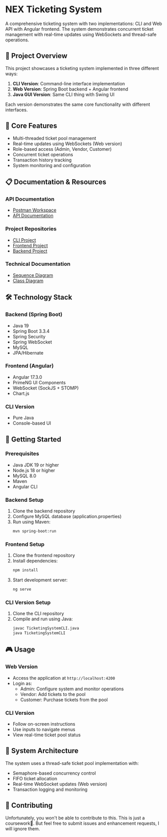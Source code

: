 # NEX Ticketing System

A comprehensive ticketing system with two implementations: CLI and Web API with Angular frontend. The system demonstrates concurrent ticket management with real-time updates using WebSockets and thread-safe operations.

## 🎯 Project Overview

This project showcases a ticketing system implemented in three different ways:

1. **CLI Version**: Command-line interface implementation
2. **Web Version**: Spring Boot backend + Angular frontend
3. **Java GUI Version**: Same CLI thing with Swing UI 

Each version demonstrates the same core functionality with different interfaces.

## 🚀 Core Features

- Multi-threaded ticket pool management
- Real-time updates using WebSockets (Web version)
- Role-based access (Admin, Vendor, Customer)
- Concurrent ticket operations
- Transaction history tracking
- System monitoring and configuration

## 📋 Documentation & Resources

### API Documentation
- [Postman Workspace](https://app.getpostman.com/join-team?invite_code=b41725094bd4de203c09424ac4d93709&target_code=4b6069844a757617ae52d15ece864d6f)
- [API Documentation](https://drive.google.com/drive/folders/1-8NeqMdohC05IWJifXioNe7vMjHgWZIW?usp=drive_link)

### Project Repositories
- [CLI Project](https://github.com/AmandhaPanagoda/cli-ticketing-system)
- [Frontend Project](https://github.com/AmandhaPanagoda/ticketing-system-ui)
- [Backend Project](https://github.com/AmandhaPanagoda/ticketing-system)

### Technical Documentation
- [Sequence Diagram](https://drive.google.com/drive/folders/1-8NeqMdohC05IWJifXioNe7vMjHgWZIW?usp=drive_link)
- [Class Diagram](https://drive.google.com/drive/folders/1-8NeqMdohC05IWJifXioNe7vMjHgWZIW?usp=drive_link)

## 🛠️ Technology Stack

### Backend (Spring Boot)
- Java 19
- Spring Boot 3.3.4
- Spring Security
- Spring WebSocket
- MySQL
- JPA/Hibernate

### Frontend (Angular)
- Angular 17.3.0
- PrimeNG UI Components
- WebSocket (SockJS + STOMP)
- Chart.js

### CLI Version
- Pure Java
- Console-based UI

## 🚦 Getting Started

### Prerequisites
- Java JDK 19 or higher
- Node.js 18 or higher
- MySQL 8.0
- Maven
- Angular CLI

### Backend Setup
1. Clone the backend repository
2. Configure MySQL database (application.properties)
3. Run using Maven:
   ```bash
   mvn spring-boot:run
   ```

### Frontend Setup
1. Clone the frontend repository
2. Install dependencies:
   ```bash
   npm install
   ```
3. Start development server:
   ```bash
   ng serve
   ```

### CLI Version Setup
1. Clone the CLI repository
2. Compile and run using Java:
   ```bash
   javac TicketingSystemCLI.java
   java TicketingSystemCLI
   ```

## 🎮 Usage

### Web Version
- Access the application at `http://localhost:4200`
- Login as:
  - Admin: Configure system and monitor operations
  - Vendor: Add tickets to the pool
  - Customer: Purchase tickets from the pool

### CLI Version
- Follow on-screen instructions
- Use inputs to navigate menus
- View real-time ticket pool status

## 🔄 System Architecture

The system uses a thread-safe ticket pool implementation with:
- Semaphore-based concurrency control
- FIFO ticket allocation
- Real-time WebSocket updates (Web version)
- Transaction logging and monitoring

## 🤝 Contributing

Unfortunately, you won't be able to contribute to this. This is just a coursework🥲. But feel free to submit issues and enhancement requests, I will ignore them.

